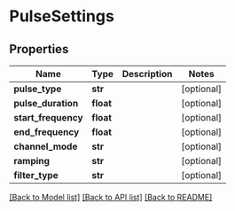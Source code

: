 # PulseSettings

## Properties
Name | Type | Description | Notes
------------ | ------------- | ------------- | -------------
**pulse_type** | **str** |  | [optional] 
**pulse_duration** | **float** |  | [optional] 
**start_frequency** | **float** |  | [optional] 
**end_frequency** | **float** |  | [optional] 
**channel_mode** | **str** |  | [optional] 
**ramping** | **str** |  | [optional] 
**filter_type** | **str** |  | [optional] 

[[Back to Model list]](../README.md#documentation-for-models) [[Back to API list]](../README.md#documentation-for-api-endpoints) [[Back to README]](../README.md)


